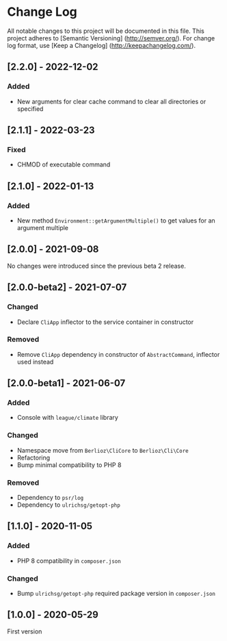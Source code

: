 # Change Log

All notable changes to this project will be documented in this file. This project adheres
to [Semantic Versioning] (http://semver.org/). For change log format,
use [Keep a Changelog] (http://keepachangelog.com/).

## [2.2.0] - 2022-12-02

### Added

- New arguments for clear cache command to clear all directories or specified

## [2.1.1] - 2022-03-23

### Fixed

- CHMOD of executable command

## [2.1.0] - 2022-01-13

### Added

- New method `Environment::getArgumentMultiple()` to get values for an argument multiple

## [2.0.0] - 2021-09-08

No changes were introduced since the previous beta 2 release.

## [2.0.0-beta2] - 2021-07-07

### Changed

- Declare `CliApp` inflector to the service container in constructor

### Removed

- Remove `CliApp` dependency in constructor of `AbstractCommand`, inflector used instead

## [2.0.0-beta1] - 2021-06-07

### Added

- Console with `league/climate` library

### Changed

- Namespace move from `Berlioz\CliCore` to `Berlioz\Cli\Core`
- Refactoring
- Bump minimal compatibility to PHP 8

### Removed

- Dependency to `psr/log`
- Dependency to `ulrichsg/getopt-php`

## [1.1.0] - 2020-11-05

### Added

- PHP 8 compatibility in `composer.json`

### Changed

- Bump `ulrichsg/getopt-php` required package version in `composer.json`

## [1.0.0] - 2020-05-29

First version

